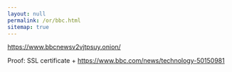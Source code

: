 ```yaml
---
layout: null
permalink: /or/bbc.html
sitemap: true
---
```


https://www.bbcnewsv2vjtpsuy.onion/

Proof: SSL certificate + https://www.bbc.com/news/technology-50150981
